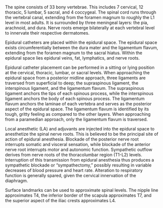 The spine consists of 33 bony vertebrae. This includes 7 cervical, 12 thoracic, 5 lumbar, 5 sacral, and 4 coccygeal. The spinal cord runs through the vertebral canal, extending from the foramen magnum to roughly the L1 level in most adults. It is surrounded by three meningeal layers: the pia, arachnoid, and dura. Nerve roots emerge bilaterally at each vertebral level to innervate their respective dermatomes.

Epidural catheters are placed within the epidural space. The epidural space exists circumferentially between the dura mater and the ligamentum flavum, extending from the foramen magnum to the sacral hiatus. Within the epidural space lies epidural veins, fat, lymphatics, and nerve roots.

Epidural catheter placement can be performed in a sitting or lying position at the cervical, thoracic, lumbar, or sacral levels. When approaching the epidural space from a posterior midline approach, three ligaments are traversed from superficial to deep; the supraspinous ligament, the interspinous ligament, and the ligamentum flavum. The supraspinous ligament anchors the tips of each spinous process, while the interspinous ligament anchors the body of each spinous process. The ligamentum flavum anchors the laminae of each vertebra and serves as the posterior aspect of the epidural space. The ligamentum flavum is identified by its tough, gritty feeling as compared to the other layers. When approaching from a paramedian approach, only the ligamentum flavum is traversed.

Local anesthetic (LA) and adjuvants are injected into the epidural space to anesthetize the spinal nerve roots. This is believed to be the principal site of action of epidural anesthesia. Blockade of the posterior nerve root interrupts somatic and visceral sensation, while blockade of the anterior nerve root interrupts motor and autonomic function. Sympathetic outflow derives from nerve roots of the thoracolumbar region (T1-L2) levels. Interruption of this transmission from epidural anesthesia thus produces a sympathetic blockade or “sympathectomy,” possibly resulting in variable decreases of blood pressure and heart rate. Alteration to respiratory function is generally spared, given the cervical innervation of the diaphragm.

Surface landmarks can be used to approximate spinal levels. The nipple line approximates T4, the inferior border of the scapula approximates T7, and the superior aspect of the iliac crests approximates L4.